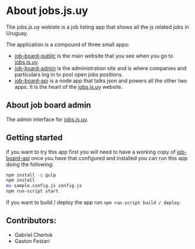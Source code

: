 # About jobs.js.uy

The jobs.js.uy webiste is a job listing app that shows all the js related jobs in Uruguay.

The application is a compound of three small apps:

* [job-board-public](http://github.com/js-uy/job-board-public) is the main website that you see when you go to [jobs.js.uy](http://jobs.js.uy).
* [job-board-admin](http://github.com/js-uy/job-board-admin) is the administration site and is where companies and particulars log in to post open jobs positions.
* [job-board-api](http://github.com/js-uy/job-board-api) is a node app that talks json and powers all the other two apps. It is the heart of the [jobs.js.uy](http://jobs.js.uy) website.

## About job board admin

The admin interface for [jobs.js.uy](http://jobs.js.uy).

## Getting started

If you want to try this app first you will need to have a working copy of [job-board-api](http://github.com/js-uy/job-board-api) once you have that configured and installed you can run this app doing the following:

```bash
npm install -g gulp
npm install
mv sample.config.js config.js
npm run-script start
```

If you want to build / deploy the app run `npm run-script build / deploy`.

## Contributors:

* Gabriel Chertok
* Gaston Festari